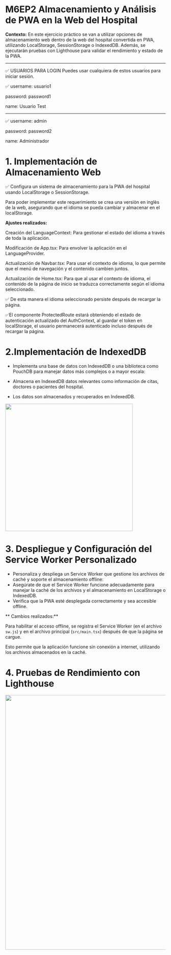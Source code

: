 # M6EP2 Almacenamiento y Análisis de PWA en la Web del Hospital

**Contexto:**
En este ejercicio práctico se van a utilizar opciones de almacenamiento web dentro de la web del hospital convertida en PWA, utilizando
LocalStorage, SessionStorage o IndexedDB. Además, se ejecutarán pruebas con Lighthouse para validar el rendimiento y estado de la PWA.

___________________________________________________________________________

✅ USUARIOS PARA LOGIN
Puedes usar cualquiera de estos usuarios para iniciar sesión.

✅ username: usuario1

password: password1

name: Usuario Test
_______________________

✅ username: admin

password: password2

name: Administrador



# 1. Implementación de Almacenamiento Web 
✅ Configura un sistema de almacenamiento para la PWA del hospital usando LocalStorage o SessionStorage.

Para poder implementar este requerimiento se crea una versiòn en inglès de la web, asegurando que el idioma se pueda cambiar y almacenar en el localStorage.

**Ajustes realizados:**

Creación del LanguageContext: Para gestionar el estado del idioma a través de toda la aplicación.

Modificación de App.tsx: Para envolver la aplicación en el LanguageProvider.

Actualización de Navbar.tsx: Para usar el contexto de idioma, lo que permite que el menú de navegación y el contenido cambien juntos.

Actualización de Home.tsx: Para que al usar el contexto de idioma, el contenido de la página de inicio se traduzca correctamente según el idioma seleccionado.

✅  De esta manera el idioma seleccionado persiste después de recargar la página.

✅El componente ProtectedRoute estará obteniendo el estado de autenticación actualizado del AuthContext, al guardar el token en localStorage, el usuario permanecerá autenticado incluso después de recargar la página.

# 2.Implementación de IndexedDB 
- Implementa una base de datos con IndexedDB o una biblioteca como PouchDB para manejar datos más complejos o a mayor escala:

- Almacena en IndexedDB datos relevantes como información de citas, doctores o pacientes del hospital.

- Los datos son almacenados y recuperados en IndexedDB.

<img src="https://github.com/camilauxui/Integrac-Completa-CentroMedico-con-ReactJS/blob/M6EP2/src/assets/IdexedDB.png" width="400">


# 3. Despliegue y Configuración del Service Worker Personalizado 
- Personaliza y despliega un Service Worker que gestione los archivos de caché y soporte el almacenamiento offline:
- Asegúrate de que el Service Worker funcione adecuadamente para manejar la caché de los archivos y el almacenamiento en LocalStorage o IndexedDB.
- Verifica que la PWA esté desplegada correctamente y sea accesible offline.

** Cambios realizados:**

Para habilitar el acceso offline, se registra el Service Worker (en el archivo `sw.js`) y en el archivo principal (`src/main.tsx`) después de que la página se cargue. 

Esto permite que la aplicación funcione sin conexión a internet, utilizando los archivos almacenados en la caché.

# 4. Pruebas de Rendimiento con Lighthouse

<img src="https://github.com/camilauxui/Integrac-Completa-CentroMedico-con-ReactJS/blob/M6EP2/src/assets/lighthouse.png" width="800">